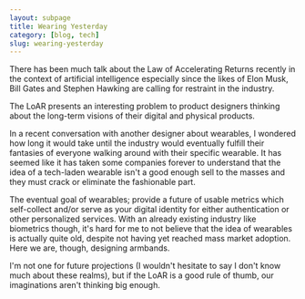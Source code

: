 ```yaml
---
layout: subpage
title: Wearing Yesterday
category: [blog, tech]
slug: wearing-yesterday
---
```

There has been much talk about the Law of Accelerating Returns recently in the context of artificial intelligence especially since the likes of Elon Musk, Bill Gates and Stephen Hawking are calling for restraint in the industry.

The LoAR presents an interesting problem to product designers thinking about the long-term visions of their digital and physical products.

In a recent conversation with another designer about wearables, I wondered how long it would take until the industry would eventually fulfill their fantasies of everyone walking around with their specific wearable. It has seemed like it has taken some companies forever to understand that the idea of a tech-laden wearable isn't a good enough sell to the masses and they must crack or eliminate the fashionable part.

The eventual goal of wearables; provide a future of usable metrics which self-collect and/or serve as your digital identity for either authentication or other personalized services. With an already existing industry like biometrics though, it's hard for me to not believe that the idea of wearables is actually quite old, despite not having yet reached mass market adoption. Here we are, though, designing armbands.

I'm not one for future projections (I wouldn't hesitate to say I don't know much about these realms), but if the LoAR is a good rule of thumb, our imaginations aren't thinking big enough.